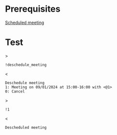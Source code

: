 # Prerequisites

[Scheduled meeting](./schedule_meeting.md)

# Test

\>
```
!deschedule_meeting
```

\<
```
Deschedule meeting
1: Meeting on 09/01/2024 at 15:00-16:00 with <@1>
0: Cancel
```

\>
```
!1
```

\<
```
Descheduled meeting
```
